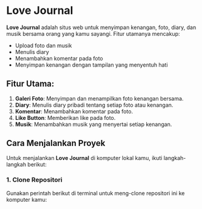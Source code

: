 # Love Journal

**Love Journal** adalah situs web untuk menyimpan kenangan, foto, diary, dan musik bersama orang yang kamu sayangi. Fitur utamanya mencakup:
- Upload foto dan musik
- Menulis diary
- Menambahkan komentar pada foto
- Menyimpan kenangan dengan tampilan yang menyentuh hati

## Fitur Utama:
1. **Galeri Foto**: Menyimpan dan menampilkan foto kenangan bersama.
2. **Diary**: Menulis diary pribadi tentang setiap foto atau kenangan.
3. **Komentar**: Menambahkan komentar pada foto.
4. **Like Button**: Memberikan like pada foto.
5. **Musik**: Menambahkan musik yang menyertai setiap kenangan.

## Cara Menjalankan Proyek

Untuk menjalankan **Love Journal** di komputer lokal kamu, ikuti langkah-langkah berikut:

### 1. Clone Repositori
Gunakan perintah berikut di terminal untuk meng-clone repositori ini ke komputer kamu:

